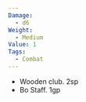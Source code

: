 ```yaml
---
Damage:
  - d6
Weight:
  - Medium
Value: 1
Tags:
  - Combat
---
```

- Wooden club. 2sp
- Bo Staff. 1gp